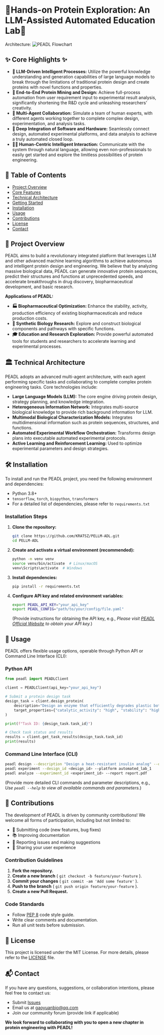 # 🚀Hands-on Protein Exploration: An LLM-Assisted Automated Education Lab🧬

Architecture:
![PEADL Flowchart](https://github.com/user-attachments/assets/da4bbb0b-7395-492a-ba4a-202b57aabf9c)

## ✨ Core Highlights ✨

* **🧠 LLM-Driven Intelligent Processes:** Utilize the powerful knowledge understanding and generation capabilities of large language models to break through the limitations of traditional protein design and create proteins with novel functions and properties.
* **🤖 End-to-End Protein Mining and Design:** Achieve full-process automation from user requirement input to experimental result analysis, significantly shortening the R&D cycle and unleashing researchers' creativity.
* **🔬 Multi-Agent Collaboration:** Simulate a team of human experts, with different agents working together to complete complex design, experimentation, and analysis tasks.
* **🧪 Deep Integration of Software and Hardware:** Seamlessly connect design, automated experimental platforms, and data analysis to achieve a truly automated closed loop.
* **🧑‍💻 Human-Centric Intelligent Interaction:** Communicate with the system through natural language, allowing even non-professionals to easily get started and explore the limitless possibilities of protein engineering.

## 📖 Table of Contents

- [Project Overview](#project-overview)
- [Core Features](#core-features)
- [Technical Architecture](#technical-architecture)
- [Getting Started](#getting-started)
- [Installation](#installation)
- [Usage](#usage)
- [Contributions](#contributions)
- [License](#license)
- [Contact](#contact)

## 🔬 Project Overview

PEADL aims to build a revolutionary integrated platform that leverages LLM and other advanced machine learning algorithms to achieve autonomous and intelligent protein design and engineering. We believe that by analyzing massive biological data, PEADL can generate innovative protein sequences, predict their structures and functions at unprecedented speeds, and accelerate breakthroughs in drug discovery, biopharmaceutical development, and basic research.

**Applications of PEADL:**

* **🏭 Biopharmaceutical Optimization:** Enhance the stability, activity, production efficiency of existing biopharmaceuticals and reduce production costs.
* **🌱 Synthetic Biology Research:** Explore and construct biological components and pathways with specific functions.
* **🎓 Education and Research Exploration:** Provide powerful automated tools for students and researchers to accelerate learning and experimental processes.

## 🏛️ Technical Architecture

PEADL adopts an advanced multi-agent architecture, with each agent performing specific tasks and collaborating to complete complex protein engineering tasks. Core technologies include:

* **Large Language Models (LLM):** The core engine driving protein design, strategy planning, and knowledge integration.
* **Heterogeneous Information Network:** Integrates multi-source biological knowledge to provide rich background information for LLM.
* **Multimodal Biological Characterization Models:** Integrates multidimensional information such as protein sequences, structures, and functions.
* **Automated Experimental Workflow Orchestration:** Transforms design plans into executable automated experimental protocols.
* **Active Learning and Reinforcement Learning:** Used to optimize experimental parameters and design strategies.


## 🛠️ Installation

To install and run the PEADL project, you need the following environment and dependencies:

- Python 3.8+
- `tensorflow`, `torch`, `biopython`, `transformers`
- For a detailed list of dependencies, please refer to `requirements.txt`

### Installation Steps

1. **Clone the repository:**

   ```bash
   git clone https://github.com/KRATSZ/PELLM-ADL.git
   cd PELLM-ADL
   ```

2. **Create and activate a virtual environment (recommended):**

   ```bash
   python -m venv venv
   source venv/bin/activate  # Linux/macOS
   venv\Scripts\activate  # Windows
   ```

3. **Install dependencies:**

   ```bash
   pip install -r requirements.txt
   ```

4. **Configure API key and related environment variables:**

   ```bash
   export PEADL_API_KEY="your_api_key"
   export PEADL_CONFIG="path/to/your/config/file.yaml"
   ```

   (Provide instructions for obtaining the API key, e.g., *Please visit [PEADL Official Website](https://your-peadl-website.com/api-key) to obtain your API key.*)

## 🚀 Usage

PEADL offers flexible usage options, operable through Python API or Command Line Interface (CLI):

### Python API

```python
from peadl import PEADLClient

client = PEADLClient(api_key="your_api_key")

# Submit a protein design task
design_task = client.design_protein(
    description="Design an enzyme that efficiently degrades plastic bottles",
    target_properties={"catalytic_activity": "high", "stability": "high"}
)

print(f"Task ID: {design_task.task_id}")

# Check task status and results
results = client.get_task_results(design_task.task_id)
print(results)
```

### Command Line Interface (CLI)

```bash
peadl design --description "Design a heat-resistant insulin analog" --output results.json
peadl experiment --design_id <design_id> --platform automated_lab_1
peadl analyze --experiment_id <experiment_id> --report report.pdf
```

(Provide more detailed CLI commands and parameter descriptions, e.g., *Use `peadl --help` to view all available commands and parameters.*)

## 🤝 Contributions

The development of PEADL is driven by community contributions! We welcome all forms of participation, including but not limited to:

- 📝 Submitting code (new features, bug fixes)
- 📚 Improving documentation
- 🐛 Reporting issues and making suggestions
- 📢 Sharing your user experience

### Contribution Guidelines

1. **Fork the repository.**
2. **Create a new branch** ( `git checkout -b feature/your-feature` ).
3. **Commit your changes** ( `git commit -am 'Add some feature'` ).
4. **Push to the branch** ( `git push origin feature/your-feature` ).
5. **Create a new Pull Request.**

### Code Standards

- Follow [PEP 8](https://www.python.org/dev/peps/pep-0008/) code style guide.
- Write clear comments and documentation.
- Run all unit tests before submission.

## 📜 License

This project is licensed under the MIT License. For more details, please refer to the [LICENSE](./LICENSE) file.

## 📬 Contact

If you have any questions, suggestions, or collaboration intentions, please feel free to contact us:

- Submit [Issues](https://github.com/KRATSZ/PELLM-ADL/issues)
- Email us at [gaoyuanbio@qq.com](mailto:gaoyuanbio@qq.com)
- Join our community forum (provide link if applicable)

**We look forward to collaborating with you to open a new chapter in protein engineering with PEADL!**
